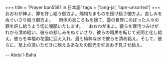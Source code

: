 +++
title = 'Prayer bpn5581 in 日本語'
tags = ['lang-ja', 'bpn-unsorted']
+++
おおわが神よ、罪を許し給う御方よ。賜物たまものを授け給う御方よ。苦しみをぬぐいさり給う御方よ。
　肉体の衣ころもを捨て、霊の世界にのぼった人々の罪を許し給うよう切に嘆願いたします。
　おおわが主よ。彼らを罪汚つみけがれから清め給い、彼らの悲しみをぬぐいさり、彼らの暗黒を転じて光明と化し給え。彼らを幸福の花園に迎え入れ、最も純粋な水で彼らを清め給え。そして、彼らに、至上の頂いただきに映えるあなたの御光を仰あおぎ見させ給え。

-- Abdu'l-Bahá
